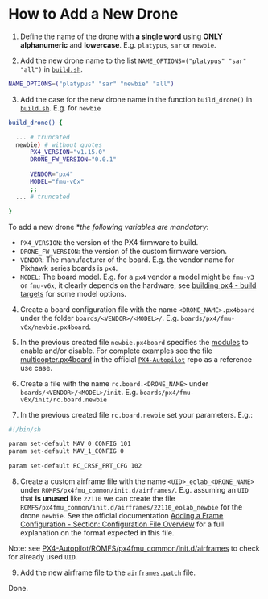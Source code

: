 # How to Add a New Drone

1. Define the name of the drone with **a single word** using **ONLY alphanumeric** and **lowercase**. E.g. `platypus`, `sar` or `newbie`.

2. Add the new drone name to the list `NAME_OPTIONS=("platypus" "sar" "all")` in [`build.sh`](./build.sh).

```sh
NAME_OPTIONS=("platypus" "sar" "newbie" "all")
```

3. Add the case for the new drone name in the function `build_drone()` in [`build.sh`](./build.sh). E.g. for `newbie`

```sh build.sh
build_drone() {

  ... # truncated
  newbie) # without quotes
      PX4_VERSION="v1.15.0"
      DRONE_FW_VERSION="0.0.1"

      VENDOR="px4"
      MODEL="fmu-v6x"
      ;;
  ... # truncated

}
```
To add a new drone **the following variables are mandatory*:
- `PX4_VERSION`: the version of the PX4 firmware to build.
- `DRONE_FW_VERSION`: the version of the custom firmware version.
- `VENDOR`: The manufacturer of the board. E.g. the vendor name for Pixhawk series boards is `px4`.
- `MODEL`: The board model. E.g. for a `px4` vendor a model might be `fmu-v3` or `fmu-v6x`, it clearly depends on the hardware, see [building px4 - build targets](https://docs.px4.io/main/en/dev_setup/building_px4.html#px4-make-build-targets) for some model options.

4. Create a board configuration file with the name `<DRONE_NAME>.px4board` under the folder `boards/<VENDOR>/<MODEL>/`. E.g. `boards/px4/fmu-v6x/newbie.px4board`.

5. In the previous created file `newbie.px4board` specifies the [modules](https://docs.px4.io/main/en/modules/modules_main.html) to enable and/or disable. For complete examples see the file [multicopter.px4board](https://github.com/PX4/PX4-Autopilot/blob/main/boards/px4/fmu-v6x/multicopter.px4board) in the official [`PX4-Autopilot`](https://github.com/PX4/PX4-Autopilot) repo as a reference use case.

6. Create a file with the name `rc.board.<DRONE_NAME>` under `boards/<VENDOR>/<MODEL>/init`. E.g. `boards/px4/fmu-v6x/init/rc.board.newbie`

7. In the previous created file `rc.board.newbie` set your parameters. E.g.:

```sh rc.board.newbie
#!/bin/sh

param set-default MAV_0_CONFIG 101
param set-default MAV_1_CONFIG 0

param set-default RC_CRSF_PRT_CFG 102
```

8. Create a custom airframe file with the name `<UID>_eolab_<DRONE_NAME>` under `ROMFS/px4fmu_common/init.d/airframes/`. E.g. assuming an `UID` that **is unused** like `22110` we can create the file `ROMFS/px4fmu_common/init.d/airframes/22110_eolab_newbie` for the drone `newbie`. See the official documentation [Adding a Frame Configuration - Section: Configuration File Overview](https://docs.px4.io/main/en/dev_airframes/adding_a_new_frame.html#configuration-file-overview) for a full explanation on the format expected in this file.

Note: see [PX4-Autopilot/ROMFS/px4fmu_common/init.d/airframes](https://github.com/PX4/PX4-Autopilot/tree/main/ROMFS/px4fmu_common/init.d/airframes) to check for already used `UID`.

9. Add the new airframe file to the [`airframes.patch`](./airframes.patch) file.

Done.
